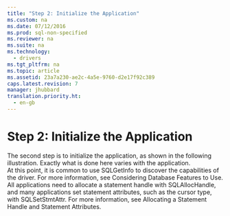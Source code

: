 ```yaml
---
title: "Step 2: Initialize the Application"
ms.custom: na
ms.date: 07/12/2016
ms.prod: sql-non-specified
ms.reviewer: na
ms.suite: na
ms.technology: 
  - drivers
ms.tgt_pltfrm: na
ms.topic: article
ms.assetid: 23a7a230-ae2c-4a5e-9760-d2e17f92c389
caps.latest.revision: 7
manager: jhubbard
translation.priority.ht: 
  - en-gb
---
```

# Step 2: Initialize the Application
<?xml version="1.0" encoding="utf-8"?>
<developerWalkthroughDocument xmlns="http://ddue.schemas.microsoft.com/authoring/2003/5" xmlns:xlink="http://www.w3.org/1999/xlink" xmlns:xsi="http://www.w3.org/2001/XMLSchema-instance" xsi:schemaLocation="http://ddue.schemas.microsoft.com/authoring/2003/5 http://dduestorage.blob.core.windows.net/ddueschema/developer.xsd">
  <introduction>
    <para>The second step is to initialize the application, as shown in the following illustration. Exactly what is done here varies with the application.</para>
    <mediaLink>
      <image xlink:href="39974243-cfef-498b-9cf1-8d0f772195eb" />
    </mediaLink>
  </introduction>
  <section>
    <content>
      <para>At this point, it is common to use <legacyBold>SQLGetInfo</legacyBold> to discover the capabilities of the driver. For more information, see <legacyLink xlink:href="59760114-508e-46c5-81d2-8f2498c0d778">Considering Database Features to Use</legacyLink>.</para>
      <para>All applications need to allocate a statement handle with <legacyBold>SQLAllocHandle</legacyBold>, and many applications set statement attributes, such as the cursor type, with <legacyBold>SQLSetStmtAttr</legacyBold>. For more information, see <legacyLink xlink:href="4ce3b446-34ab-46dc-96e5-f40ec95c267e">Allocating a Statement Handle</legacyLink> and <legacyLink xlink:href="4c59cd8e-a713-4095-9065-20d5bdeafe43">Statement Attributes</legacyLink>.</para>
    </content>
  </section>
  <relatedTopics />
</developerWalkthroughDocument>